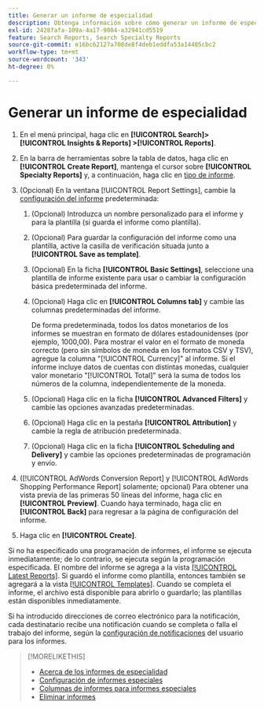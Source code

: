 ```yaml
---
title: Generar un informe de especialidad
description: Obtenga información sobre cómo generar un informe de especialidad.
exl-id: 2428fafa-109a-4a17-9004-a32941cd5519
feature: Search Reports, Search Specialty Reports
source-git-commit: e16bc62127a708de8f4deb1eddfa53a14405cbc2
workflow-type: tm+mt
source-wordcount: '343'
ht-degree: 0%

---
```


# Generar un informe de especialidad

1. En el menú principal, haga clic en **[!UICONTROL Search]> [!UICONTROL Insights & Reports] >[!UICONTROL Reports]**.

1. En la barra de herramientas sobre la tabla de datos, haga clic en **[!UICONTROL Create Report]**, mantenga el cursor sobre **[!UICONTROL Specialty Reports]** y, a continuación, haga clic en [tipo de informe](/help/search-social-commerce/reports/management/specialty/specialty-report-about.md).

1. (Opcional) En la ventana [!UICONTROL Report Settings], cambie la [configuración del informe](specialty-report-settings.md) predeterminada:

   1. (Opcional) Introduzca un nombre personalizado para el informe y para la plantilla (si guarda el informe como plantilla).

   1. (Opcional) Para guardar la configuración del informe como una plantilla, active la casilla de verificación situada junto a **[!UICONTROL Save as template]**.

   1. (Opcional) En la ficha **[!UICONTROL Basic Settings]**, seleccione una plantilla de informe existente para usar o cambiar la configuración básica predeterminada del informe.

   1. (Opcional) Haga clic en **[!UICONTROL Columns tab]** y cambie las columnas predeterminadas del informe.

      De forma predeterminada, todos los datos monetarios de los informes se muestran en formato de dólares estadounidenses (por ejemplo, 1000,00). Para mostrar el valor en el formato de moneda correcto (pero sin símbolos de moneda en los formatos CSV y TSV), agregue la columna &quot;[!UICONTROL Currency]&quot; al informe. Si el informe incluye datos de cuentas con distintas monedas, cualquier valor monetario &quot;[!UICONTROL Total]&quot; será la suma de todos los números de la columna, independientemente de la moneda.

   1. (Opcional) Haga clic en la ficha **[!UICONTROL Advanced Filters]** y cambie las opciones avanzadas predeterminadas.

   1. (Opcional) Haga clic en la pestaña **[!UICONTROL Attribution]** y cambie la regla de atribución predeterminada.

   1. (Opcional) Haga clic en la ficha **[!UICONTROL Scheduling and Delivery]** y cambie las opciones predeterminadas de programación y envío.

1. ([!UICONTROL AdWords Conversion Report] y [!UICONTROL AdWords Shopping Performance Report] solamente; opcional) Para obtener una vista previa de las primeras 50 líneas del informe, haga clic en **[!UICONTROL Preview]**. Cuando haya terminado, haga clic en **[!UICONTROL Back]** para regresar a la página de configuración del informe.

1. Haga clic en **[!UICONTROL Create]**.

Si no ha especificado una programación de informes, el informe se ejecuta inmediatamente; de lo contrario, se ejecuta según la programación especificada. El nombre del informe se agrega a la vista [[!UICONTROL Latest Reports]](/help/search-social-commerce/reports/report-about.md). Si guardó el informe como plantilla, entonces también se agregará a la vista [[!UICONTROL Templates]](/help/search-social-commerce/reports/report-about.md). Cuando se completa el informe, el archivo está disponible para abrirlo o guardarlo; las plantillas están disponibles inmediatamente.

Si ha introducido direcciones de correo electrónico para la notificación, cada destinatario recibe una notificación cuando se completa o falla el trabajo del informe, según la [configuración de notificaciones](/help/search-social-commerce/notifications/notification-edit.md) del usuario para los informes.

>[!MORELIKETHIS]
>
>* [Acerca de los informes de especialidad](/help/search-social-commerce/reports/management/specialty/specialty-report-about.md)
>* [Configuración de informes especiales](/help/search-social-commerce/reports/management/specialty/specialty-report-settings.md)
>* [Columnas de informes para informes especiales](/help/search-social-commerce/reports/management/specialty/specialty-report-columns.md)
>* [Eliminar informes](/help/search-social-commerce/reports/management/report-delete.md)
